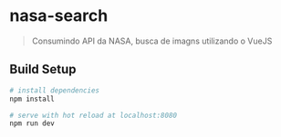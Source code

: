 # nasa-search

> Consumindo API da NASA, busca de imagns utilizando o VueJS

## Build Setup

``` bash
# install dependencies
npm install

# serve with hot reload at localhost:8080
npm run dev